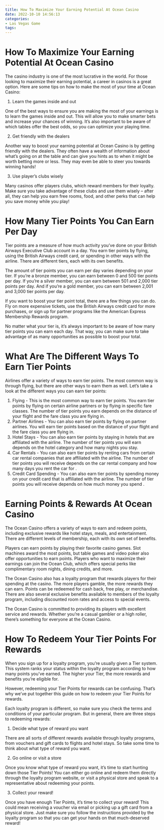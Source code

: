 ```yaml
---
title: How To Maximize Your Earning Potential At Ocean Casino 
date: 2022-10-10 14:56:13
categories:
- Las Vegas Game
tags:
---
```



#  How To Maximize Your Earning Potential At Ocean Casino 

The casino industry is one of the most lucrative in the world. For those looking to maximize their earning potential, a career in casinos is a great option. Here are some tips on how to make the most of your time at Ocean Casino:

1. Learn the games inside and out

One of the best ways to ensure you are making the most of your earnings is to learn the games inside and out. This will allow you to make smarter bets and increase your chances of winning. It’s also important to be aware of which tables offer the best odds, so you can optimize your playing time.

2. Get friendly with the dealers

Another way to boost your earning potential at Ocean Casino is by getting friendly with the dealers. They often have a wealth of information about what’s going on at the table and can give you hints as to when it might be worth betting more or less. They may even be able to steer you towards winning hands!

3. Use player’s clubs wisely

Many casinos offer players clubs, which reward members for their loyalty. Make sure you take advantage of these clubs and use them wisely – after all, they can help you earn free rooms, food, and other perks that can help you save money while you play!

#  How Many Tier Points You Can Earn Per Day 

Tier points are a measure of how much activity you’ve done on your British Airways Executive Club account in a day. You earn tier points by flying, using the British Airways credit card, or spending in other ways with the airline. There are different tiers, each with its own benefits. 

The amount of tier points you can earn per day varies depending on your tier. If you’re a bronze member, you can earn between 0 and 500 tier points per day. If you’re a silver member, you can earn between 501 and 2,000 tier points per day. And if you’re a gold member, you can earn between 2,001 and 3,000 tier points per day. 

If you want to boost your tier point total, there are a few things you can do. Fly on more expensive tickets, use the British Airways credit card for more purchases, or sign up for partner programs like the American Express Membership Rewards program. 

No matter what your tier is, it’s always important to be aware of how many tier points you can earn each day. That way, you can make sure to take advantage of as many opportunities as possible to boost your total.

#  What Are The Different Ways To Earn Tier Points 

Airlines offer a variety of ways to earn tier points. The most common way is through flying, but there are other ways to earn them as well. Let’s take a look at the different ways you can earn tier points:

1. Flying - This is the most common way to earn tier points. You earn tier points by flying on certain airline partners or by flying in specific fare classes. The number of tier points you earn depends on the distance of your flight and the fare class you are flying in. 
2. Partner Airlines - You can also earn tier points by flying on partner airlines. You will earn tier points based on the distance of your flight and the fare class you are flying in. 
3. Hotel Stays - You can also earn tier points by staying in hotels that are affiliated with the airline. The number of tier points you will earn depends on the hotel category and how many nights you stay. 
4. Car Rentals - You can also earn tier points by renting cars from certain car rental companies that are affiliated with the airline. The number of tier points you will receive depends on the car rental company and how many days you rent the car for . 
5. Credit Card Spending - You can also earn tier points by spending money on your credit card that is affiliated with the airline. The number of tier points you will receive depends on how much money you spend .

#  Earning Points & Rewards At Ocean Casino 

The Ocean Casino offers a variety of ways to earn and redeem points, including exclusive rewards like hotel stays, meals, and entertainment. There are different levels of membership, each with its own set of benefits.

Players can earn points by playing their favorite casino games. Slot machines award the most points, but table games and video poker also offer opportunities to earn points. Players who want to maximize their earnings can join the Ocean Club, which offers special perks like complimentary room nights, dining credits, and more.

The Ocean Casino also has a loyalty program that rewards players for their spending at the casino. The more players gamble, the more rewards they can earn. Points can be redeemed for cash back, free play, or merchandise. There are also several exclusive benefits available to members of the loyalty program, including discounted room rates and access to special events.

The Ocean Casino is committed to providing its players with excellent service and rewards. Whether you’re a casual gambler or a high roller, there’s something for everyone at the Ocean Casino.

#  How To Redeem Your Tier Points For Rewards

When you sign up for a loyalty program, you’re usually given a Tier system. This system ranks your status within the loyalty program according to how many points you’ve earned. The higher your Tier, the more rewards and benefits you’re eligible for.

However, redeeming your Tier Points for rewards can be confusing. That’s why we’ve put together this guide on how to redeem your Tier Points for rewards.

Each loyalty program is different, so make sure you check the terms and conditions of your particular program. But in general, there are three steps to redeeming rewards:

1. Decide what type of reward you want

There are all sorts of different rewards available through loyalty programs, from vouchers and gift cards to flights and hotel stays. So take some time to think about what type of reward you want.

2. Go online or visit a store

Once you know what type of reward you want, it’s time to start hunting down those Tier Points! You can either go online and redeem them directly through the loyalty program website, or visit a physical store and speak to a representative about redeeming your points.

3. Collect your reward!

Once you have enough Tier Points, it’s time to collect your reward! This could mean receiving a voucher via email or picking up a gift card from a physical store. Just make sure you follow the instructions provided by the loyalty program so that you can get your hands on that much-deserved reward!